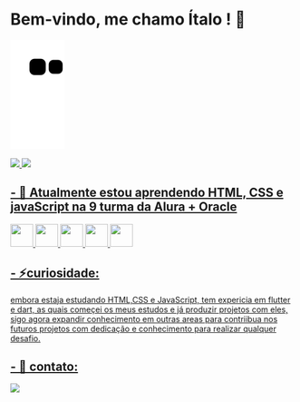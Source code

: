 # Bem-vindo, me chamo Ítalo ! 👋
![Snake animation](https://github.com/Italo0077/Italo0077/blob/output/github-contribution-grid-snake.svg)
<div>
<a href="https://github.com/Italo0077">
<img loading="lazy" height="180em" src="https://github-readme-stats.vercel.app/api/top-langs/?username=Italo0077&layout=compact&langs_count=7&theme=dracula"/>
<img loading="lazy" height="180em" src="https://github-readme-stats.vercel.app/api?username=Italo0077&show_icons=true&theme=dracula&include_all_commits=true&count_private=true"/>
</div>

## - 🌱 Atualmente estou aprendendo HTML, CSS e javaScript na 9 turma da Alura + Oracle
  
  <img src="https://cdn.jsdelivr.net/gh/devicons/devicon@latest/icons/html5/html5-original.svg" width="40" height="40" /> <img src="https://cdn.jsdelivr.net/gh/devicons/devicon@latest/icons/css3/css3-original.svg"  width="40" height="40"/> <img src="https://cdn.jsdelivr.net/gh/devicons/devicon@latest/icons/javascript/javascript-original.svg" width="40" height="40" /> <img src="https://cdn.jsdelivr.net/gh/devicons/devicon@latest/icons/git/git-original.svg"  width="40" height="40" /> <img src="https://cdn.jsdelivr.net/gh/devicons/devicon@latest/icons/github/github-original.svg"  width="40" height="40"/>

## - ⚡curiosidade:
  embora estaja estudando HTML,CSS e JavaScript, tem expericia em flutter e dart, as quais começei os meus estudos e já produzir projetos com eles, sigo agora expandir   conhecimento em outras areas para contriibua nos futuros projetos com dedicação e conhecimento para realizar qualquer desafio.

## - 👯 contato:
  <a href="[https://www.linkedin.com/in/seu-usuário-linkedln-aqui](https://www.linkedin.com/in/%C3%ADtalo-ferreira-fullstack/)" target="_blank"><img loading="lazy" src="https://img.shields.io/badge/-LinkedIn-%230077B5?style=for-the-badge&logo=linkedin&logoColor=white" target="_blank"></a>
<!--
**Italo0077/Italo0077** is a ✨ _special_ ✨ repository because its `README.md` (this file) appears on your GitHub profile.

Here are some ideas to get you started:

- 🔭 I’m currently working on ...
- 🌱 I’m currently learning ...
- 👯 I’m looking to collaborate on ...
- 🤔 I’m looking for help with ...
- 💬 Ask me about ...
- 📫 How to reach me: ...
- 😄 Pronouns: ...
- ⚡ Fun fact: ...
-->
